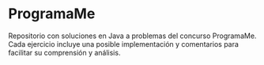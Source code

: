 # ProgramaMe
Repositorio con soluciones en Java a problemas del concurso ProgramaMe. Cada ejercicio incluye una posible implementación y comentarios para facilitar su comprensión y análisis. 
